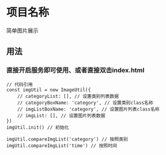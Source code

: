 
# 项目名称

简单图片展示

## 用法
### 直接开启服务即可使用、或者直接双击index.html


```
// 代码引用
const imgUtil = new ImageUtil({
    // categoryList: [], // 设置类别列表数据
    // categoryBoxName: 'category', // 设置类别class名称
    // imgListBoxName: 'category', // 设置图片列表class名称
    // imgList: [], // 设置图片列表数据
})
imgUtil.init() // 初始化
```
```
imgUtil.compareImgList('category') // 按照类别
imgUtil.compareImgList('time') // 按照时间
```
